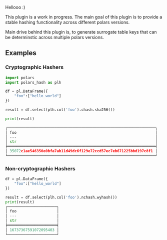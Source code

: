 Hellooo :)

This plugin is a work in progress. The main goal of this plugin is to provide a stable hashing functionality across different polars versions.

Main drive behind this plugin is, to generate surrogate table keys that can be determinstic across multiple polars versions.


## Examples
### Cryptographic Hashers

```python
import polars
import polars_hash as plh

df = pl.DataFrame({
    "foo":["hello_world"]
})

result = df.select(plh.col('foo').chash.sha256())

print(result)

┌──────────────────────────────────────────────────────────────────┐
│ foo                                                              │
│ ---                                                              │
│ str                                                              │
╞══════════════════════════════════════════════════════════════════╡
│ 35072c1ae546350e0bfa7ab11d49dc6f129e72ccd57ec7eb671225bbd197c8f1 │
└──────────────────────────────────────────────────────────────────┘
```

### Non-cryptographic Hashers
```python
df = pl.DataFrame({
    "foo":["hello_world"]
})

result = df.select(plh.col('foo').nchash.wyhash())
print(result)
┌──────────────────────┐
│ foo                  │
│ ---                  │
│ str                  │
╞══════════════════════╡
│ 16737367591072095403 │
└──────────────────────┘

```
